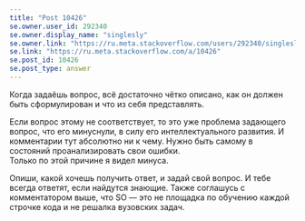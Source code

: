 ```yaml
---
title: "Post 10426"
se.owner.user_id: 292340
se.owner.display_name: "singlesly"
se.owner.link: "https://ru.meta.stackoverflow.com/users/292340/singlesly"
se.link: "https://ru.meta.stackoverflow.com/a/10426"
se.post_id: 10426
se.post_type: answer
---
```

<p>Когда задаёшь вопрос, всё достаточно чётко описано, как он должен быть сформулирован и что из себя представлять.</p>

<p>Если вопрос этому не соответствует, то это уже проблема задающего вопрос, что его минуснули, в силу его интеллектуального развития. И комментарии тут абсолютно ни к чему. Нужно быть самому в состояний проанализировать свои ошибки.<br>
Только по этой причине я видел минуса.</p>

<p>Опиши, какой хочешь получить ответ, и задай свой вопрос. И тебе всегда ответят, если найдутся знающие. Также соглашусь с комментатором выше, что SO — это не площадка по обучению каждой строчке кода и не решалка вузовских задач.</p>
